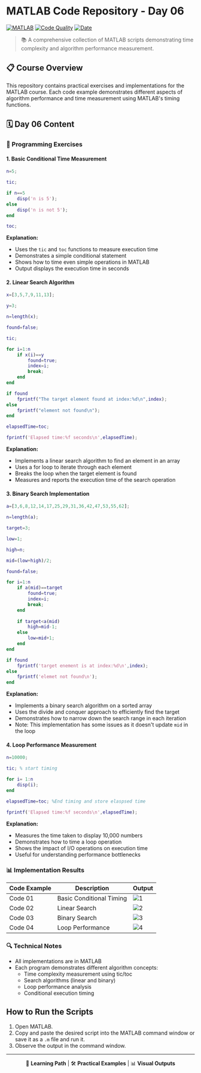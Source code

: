 # MATLAB Code Repository - Day 06

[![MATLAB](https://img.shields.io/badge/MATLAB-Script-blue?style=for-the-badge&logo=mathworks&logoColor=white)](https://www.mathworks.com/products/matlab.html)
[![Code Quality](https://img.shields.io/badge/Code%20Quality-A-brightgreen?style=for-the-badge)]() 
[![Date](https://img.shields.io/badge/Date-04.21.2024-orange?style=for-the-badge)]()

> 📚 A comprehensive collection of MATLAB scripts demonstrating time complexity and algorithm performance measurement.

## 📋 Course Overview

This repository contains practical exercises and implementations for the MATLAB course. Each code example demonstrates different aspects of algorithm performance and time measurement using MATLAB's timing functions.

## 🗓️ Day 06 Content

### 🎯 Programming Exercises

#### 1. Basic Conditional Time Measurement

```matlab
n=5;

tic;

if n==5
    disp('n is 5');
else
    disp('n is not 5');
end

toc;
```

**Explanation:**
- Uses the `tic` and `toc` functions to measure execution time
- Demonstrates a simple conditional statement
- Shows how to time even simple operations in MATLAB
- Output displays the execution time in seconds

#### 2. Linear Search Algorithm

```matlab
x=[3,5,7,9,11,13];

y=3;

n=length(x);

found=false;

tic;

for i=1:n
    if x(i)==y
        found=true;
        index=i;
        break;
    end
end

if found 
    fprintf("The target element found at index:%d\n",index);
else
    fprintf("element not found\n");
end

elapsedTime=toc; 

fprintf('Elapsed time:%f seconds\n',elapsedTime);
```

**Explanation:**
- Implements a linear search algorithm to find an element in an array
- Uses a for loop to iterate through each element
- Breaks the loop when the target element is found
- Measures and reports the execution time of the search operation

#### 3. Binary Search Implementation

```matlab
a=[3,6,8,12,14,17,25,29,31,36,42,47,53,55,62];

n=length(a);

target=3;

low=1;

high=n;

mid=(low+high)/2;

found=false;

for i=1:n
    if a(mid)==target
        found=true;
        index=i;
        break;
    end
    
    if target<a(mid)
        high=mid-1;
    else
        low=mid+1;
    end
end

if found
    fprintf('target enement is at index:%d\n',index);
else
    fprintf('elemet not found\n');
end
```

**Explanation:**
- Implements a binary search algorithm on a sorted array
- Uses the divide and conquer approach to efficiently find the target
- Demonstrates how to narrow down the search range in each iteration
- Note: This implementation has some issues as it doesn't update `mid` in the loop

#### 4. Loop Performance Measurement

```matlab
n=10000;

tic; % start timing

for i= 1:n
    disp(i);
end

elapsedTime=toc; %End timing and store elaspsed time

fprintf('Elapsed time:%f seconds\n',elapsedTime);
```

**Explanation:**
- Measures the time taken to display 10,000 numbers
- Demonstrates how to time a loop operation
- Shows the impact of I/O operations on execution time
- Useful for understanding performance bottlenecks

### 📊 Implementation Results

| Code Example | Description | Output |
|---------|-------------|--------|
| Code 01 | Basic Conditional Timing | ![1](https://github.com/user-attachments/assets/72b00096-b509-451f-86aa-6c0713b5feb9) |
| Code 02 | Linear Search | ![2](https://github.com/user-attachments/assets/274eff6d-4eb9-430d-96c0-c30cf3800ce7) |
| Code 03 | Binary Search | ![3](https://github.com/user-attachments/assets/b72f1624-720e-470c-afee-339bf7340797) |
| Code 04 | Loop Performance | ![4](https://github.com/user-attachments/assets/2dbc45f3-ae4b-44d7-9df7-d18bd57631ef) |

### 🔍 Technical Notes

- All implementations are in MATLAB
- Each program demonstrates different algorithm concepts:
  - Time complexity measurement using tic/toc
  - Search algorithms (linear and binary)
  - Loop performance analysis
  - Conditional execution timing

## How to Run the Scripts
1. Open MATLAB.
2. Copy and paste the desired script into the MATLAB command window or save it as a `.m` file and run it.
3. Observe the output in the command window.

---

<div align="center">

📖 **Learning Path** | 🛠️ **Practical Examples** | 📊 **Visual Outputs**

</div>

